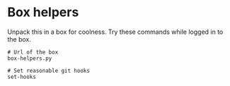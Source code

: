 Box helpers
=====

Unpack this in a box for coolness. Try these commands while logged in to the box.

    # Url of the box
    box-helpers.py

    # Set reasonable git hooks
    set-hooks
